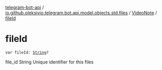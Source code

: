 [telegram-bot-api](../../index.md) / [io.github.oleksivio.telegram.bot.api.model.objects.std.files](../index.md) / [VideoNote](index.md) / [fileId](./file-id.md)

# fileId

`var fileId: `[`String`](https://kotlinlang.org/api/latest/jvm/stdlib/kotlin/-string/index.html)`?`

file_id String Unique identifier for this files


